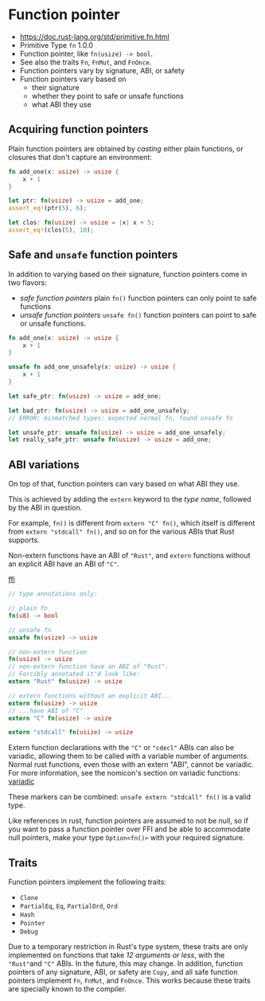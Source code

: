 # Function pointer

- https://doc.rust-lang.org/std/primitive.fn.html
- Primitive Type `fn` 1.0.0
- Function pointer, like `fn(usize) -> bool`.
- See also the traits `Fn`, `FnMut`, and `FnOnce`.
- Function pointers vary by signature, ABI, or safety
- Function pointers vary based on
  - their signature
  - whether they point to safe or unsafe functions
  - what ABI they use


## Acquiring function pointers

Plain function pointers are obtained by *casting* either plain
functions, or closures that don't capture an environment:

```rust
fn add_one(x: usize) -> usize {
    x + 1
}

let ptr: fn(usize) -> usize = add_one;
assert_eq!(ptr(5), 6);

let clos: fn(usize) -> usize = |x| x + 5;
assert_eq!(clos(5), 10);
```


## Safe and `unsafe` function pointers

In addition to varying based on their signature,
function pointers come in two flavors:
- _safe function pointers_
  plain `fn()` function pointers can only point to safe functions
- _unsafe function pointers_
  `unsafe fn()` function pointers can point to safe or unsafe functions.

```rust
fn add_one(x: usize) -> usize {
    x + 1
}

unsafe fn add_one_unsafely(x: usize) -> usize {
    x + 1
}

let safe_ptr: fn(usize) -> usize = add_one;

let bad_ptr: fn(usize) -> usize = add_one_unsafely;
// ERROR: mismatched types: expected normal fn, found unsafe fn

let unsafe_ptr: unsafe fn(usize) -> usize = add_one_unsafely;
let really_safe_ptr: unsafe fn(usize) -> usize = add_one;
```


## ABI variations

On top of that, function pointers can vary based on what ABI they use.

This is achieved by adding the `extern` keyword
to the *type name*, followed by the ABI in question.

For example,
`fn()` is different from 
`extern "C" fn()`, which itself is different from 
`extern "stdcall" fn()`, and so on for the various ABIs that Rust supports. 

Non-extern functions have an ABI of `"Rust"`, and `extern` functions 
without an explicit ABI have an ABI of `"C"`.

[ffi](https://doc.rust-lang.org/nomicon/ffi.html#foreign-calling-conventions)

```rust
// type annotations only:

// plain fn
fn(u8) -> bool

// unsafe fn
unsafe fn(usize) -> usize

// non-extern function
fn(usize) -> usize
// non-extern function have an ABI of "Rust".
// Forcibly annotated it'd look like:
extern "Rust" fn(usize) -> usize

// extern functions without an explicit ABI...
extern fn(usize) -> usize
// ...have ABI of "C"
extern "C" fn(usize) -> usize

extern "stdcall" fn(usize) -> usize
```

Extern function declarations with the `"C"` or `"cdecl"` ABIs can also be
variadic, allowing them to be called with a variable number of arguments.
Normal rust functions, even those with an extern "ABI", cannot be variadic. 
For more information, see the nomicon's section on variadic functions:
[variadic](https://doc.rust-lang.org/nomicon/ffi.html#variadic-functions)

These markers can be combined: `unsafe extern "stdcall" fn()` is a valid type.

Like references in rust, function pointers are assumed to not be null, so if you want to pass a function pointer over FFI and be able to accommodate null pointers, make your type `Option<fn()>` with your required signature.



## Traits
Function pointers implement the following traits:
- `Clone`
- `PartialEq`, `Eq`, `PartialOrd`, `Ord`
- `Hash`
- `Pointer`
- `Debug`

Due to a temporary restriction in Rust's type system, these traits are only implemented on functions that take *12 arguments or less*, with the `"Rust"`and `"C"` ABIs. In the future, this may change. In addition, function pointers of any signature, ABI, or safety are `Copy`, and all safe function pointers implement `Fn`, `FnMut`, and `FnOnce`. This works because these traits are specially known to the compiler.
